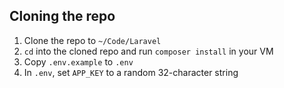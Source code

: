 Cloning the repo
----------------

1. Clone the repo to `~/Code/Laravel`
2. `cd` into the cloned repo and run `composer install` in your VM
3. Copy `.env.example` to `.env`
4. In `.env`, set `APP_KEY` to a random 32-character string
